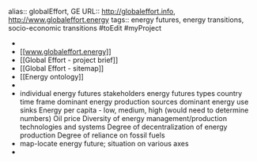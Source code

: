 alias:: globalEffort, GE
URL:: http://globaleffort.info, http://www.globaleffort.energy
tags:: energy futures, energy transitions, socio-economic transitions #toEdit #myProject



-
- [[www.globaleffort.energy]]
- [[Global Effort - project brief]]
- [[Global Effort - sitemap]]
- [[Energy ontology]]
-
- individual energy futures stakeholders
  energy futures types
  country
  time frame
  dominant energy production sources
  dominant energy use sinks
  Energy per capita - low, medium, high (would need to determine numbers)
  Oil price
  Diversity of energy management/production technologies and systems
  Degree of decentralization of energy production
  Degree of reliance on fossil fuels
- map-locate energy future; situation on various axes
-
